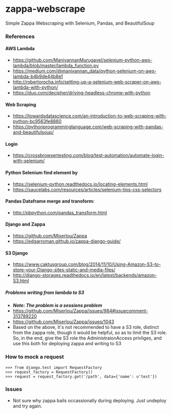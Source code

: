 # zappa-webscrape
Simple Zappa Webscraping with Selenium, Pandas, and BeautifulSoup

### References
#### AWS Lambda
* https://github.com/ManivannanMurugavel/selenium-python-aws-lambda/blob/master/lambda_function.py
* https://medium.com/@manivannan_data/python-selenium-on-aws-lambda-b4b9de44b8e1
* http://robertorocha.info/setting-up-a-selenium-web-scraper-on-aws-lambda-with-python/
* https://duo.com/decipher/driving-headless-chrome-with-python

#### Web Scraping
* https://towardsdatascience.com/an-introduction-to-web-scraping-with-python-bc9563fe8860
* https://pythonprogramminglanguage.com/web-scraping-with-pandas-and-beautifulsoup/

#### Login
* https://crossbrowsertesting.com/blog/test-automation/automate-login-with-selenium/

#### Python Selenium find element by
* https://selenium-python.readthedocs.io/locating-elements.html
* https://saucelabs.com/resources/articles/selenium-tips-css-selectors

#### Pandas Dataframe merge and transform:
* http://pbpython.com/pandas_transform.html

#### Django and Zappa
* https://github.com/Miserlou/Zappa
* https://edgarroman.github.io/zappa-django-guide/

#### S3 Django
* https://www.caktusgroup.com/blog/2014/11/10/Using-Amazon-S3-to-store-your-Django-sites-static-and-media-files/
* http://django-storages.readthedocs.io/en/latest/backends/amazon-S3.html

##### Problems writing from lambda to S3
* **_Note: The problem is a sessions problem_**
* https://github.com/Miserlou/Zappa/issues/984#issuecomment-313789220
* https://github.com/Miserlou/Zappa/issues/1043
* Based on the above, it's not recommended to have a S3 role, distinct from the zappa role,
though it would be helpful, so as to limit the S3 role.  So, in the end, give the S3 role the
AdministraionAccess privliges, and use this both for deploying zappa and writing to S3

### How to mock a request

```
>>> from django.test import RequestFactory
>>> request_factory = RequestFactory()
>>> request = request_factory.get('/path', data={'name': u'test'})
```

### Issues
* Not sure why zappa bails occassionally during deploying. Just undeploy and try again.
